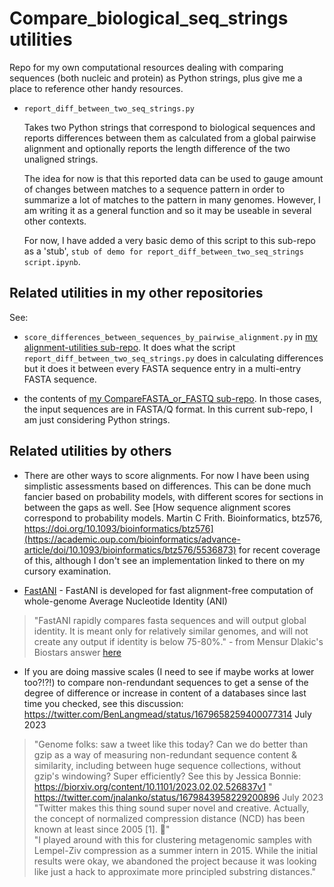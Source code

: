 Compare_biological_seq_strings utilities
===============================

Repo for my own computational resources dealing with comparing sequences (both nucleic and protein) as Python strings, plus give me a place to reference other handy resources.

- `report_diff_between_two_seq_strings.py`

  Takes two Python strings that correspond to biological sequences and reports differences between them as calculated from a global pairwise alignment and optionally reports the length difference of the two unaligned strings. 
  
  The idea for now is that this reported data can be used to gauge amount of changes between matches to a sequence pattern in order to summarize a lot of matches to the pattern in many genomes. However, I am writing it as a general function and so it may be useable in several other contexts.
  
  For now, I have added a very basic demo of this script to this sub-repo as a 'stub', `stub of demo for report_diff_between_two_seq_strings script.ipynb`.



Related utilities in my other repositories
------------------------------------------

See:  

- `score_differences_between_sequences_by_pairwise_alignment.py` in [my alignment-utilities sub-repo](https://github.com/fomightez/sequencework/tree/master/alignment-utilities).
It does what the script `report_diff_between_two_seq_strings.py` does in calculating differences but it does it between every FASTA sequence entry in a multi-entry FASTA sequence.

- the contents of [my CompareFASTA_or_FASTQ sub-repo](https://github.com/fomightez/sequencework/tree/master/CompareFASTA_or_FASTQ). In those cases, the input sequences are in FASTA/Q format. In this current sub-repo, I am just considering Python strings.


Related utilities by others
---------------------------

- There are other ways to score alignments. For now I have been using simplistic assessments based on differences. This can be done much fancier based on probability models, with different scores for sections in between the gaps as well. See [How sequence alignment scores correspond to probability models. Martin C Frith. Bioinformatics, btz576, https://doi.org/10.1093/bioinformatics/btz576](https://academic.oup.com/bioinformatics/advance-article/doi/10.1093/bioinformatics/btz576/5536873) for recent coverage of this, although I don't see an implementation linked to there on my cursory examination.

- [FastANI](https://github.com/ParBLiSS/FastANI) - FastANI is developed for fast alignment-free computation of whole-genome Average Nucleotide Identity (ANI)  
>"FastANI rapidly compares fasta sequences and will output global identity. It is meant only for relatively similar genomes, and will not create any output if identity is below 75-80%." - from Mensur Dlakic's Biostars answer [here](https://www.biostars.org/p/9509271/#9509767)


- If you are doing massive scales (I need to see if maybe works at lower too?!?!) to compare non-rendundant sequences to get a sense of the degree of difference or increase in content of a databases since last time you checked, see this discussion:  
https://twitter.com/BenLangmead/status/1679658259400077314    July 2023
>"Genome folks: saw a tweet like this today? Can we do better than gzip as a way of measuring non-redundant sequence content & similarity, including between huge sequence collections, without gzip's windowing?  Super efficiently? See this by Jessica Bonnie: https://biorxiv.org/content/10.1101/2023.02.02.526837v1 "  
https://twitter.com/jnalanko/status/1679843958229200896     July 2023  
>"Twitter makes this thing sound super novel and creative. Actually, the concept of normalized compression distance (NCD) has been known at least since 2005 [1]. 🧵"  
>"I played around with this for clustering metagenomic samples with Lempel-Ziv compression as a summer intern in 2015. While the initial results were okay, we abandoned the project because it was looking like just a hack to approximate more principled substring distances."
